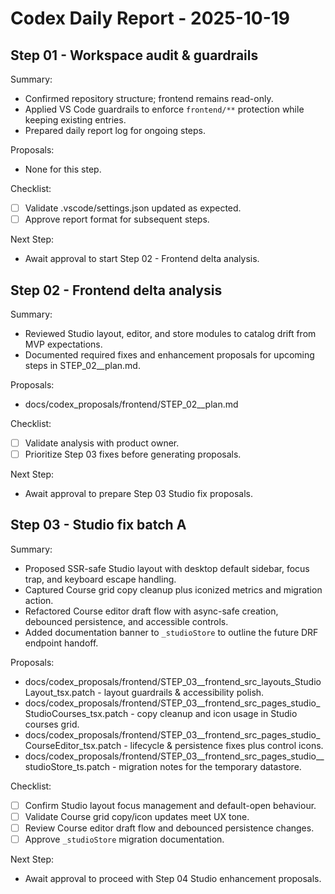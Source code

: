 # Codex Daily Report - 2025-10-19

## Step 01 - Workspace audit & guardrails
Summary:
- Confirmed repository structure; frontend remains read-only.
- Applied VS Code guardrails to enforce `frontend/**` protection while keeping existing entries.
- Prepared daily report log for ongoing steps.

Proposals:
- None for this step.

Checklist:
- [ ] Validate .vscode/settings.json updated as expected.
- [ ] Approve report format for subsequent steps.

Next Step:
- Await approval to start Step 02 - Frontend delta analysis.

## Step 02 - Frontend delta analysis
Summary:
- Reviewed Studio layout, editor, and store modules to catalog drift from MVP expectations.
- Documented required fixes and enhancement proposals for upcoming steps in STEP_02__plan.md.

Proposals:
- docs/codex_proposals/frontend/STEP_02__plan.md

Checklist:
- [ ] Validate analysis with product owner.
- [ ] Prioritize Step 03 fixes before generating proposals.

Next Step:
- Await approval to prepare Step 03 Studio fix proposals.

## Step 03 - Studio fix batch A
Summary:
- Proposed SSR-safe Studio layout with desktop default sidebar, focus trap, and keyboard escape handling.
- Captured Course grid copy cleanup plus iconized metrics and migration action.
- Refactored Course editor draft flow with async-safe creation, debounced persistence, and accessible controls.
- Added documentation banner to `_studioStore` to outline the future DRF endpoint handoff.

Proposals:
- docs/codex_proposals/frontend/STEP_03__frontend_src_layouts_StudioLayout_tsx.patch - layout guardrails & accessibility polish.
- docs/codex_proposals/frontend/STEP_03__frontend_src_pages_studio_StudioCourses_tsx.patch - copy cleanup and icon usage in Studio courses grid.
- docs/codex_proposals/frontend/STEP_03__frontend_src_pages_studio_CourseEditor_tsx.patch - lifecycle & persistence fixes plus control icons.
- docs/codex_proposals/frontend/STEP_03__frontend_src_pages_studio__studioStore_ts.patch - migration notes for the temporary datastore.

Checklist:
- [ ] Confirm Studio layout focus management and default-open behaviour.
- [ ] Validate Course grid copy/icon updates meet UX tone.
- [ ] Review Course editor draft flow and debounced persistence changes.
- [ ] Approve `_studioStore` migration documentation.

Next Step:
- Await approval to proceed with Step 04 Studio enhancement proposals.
